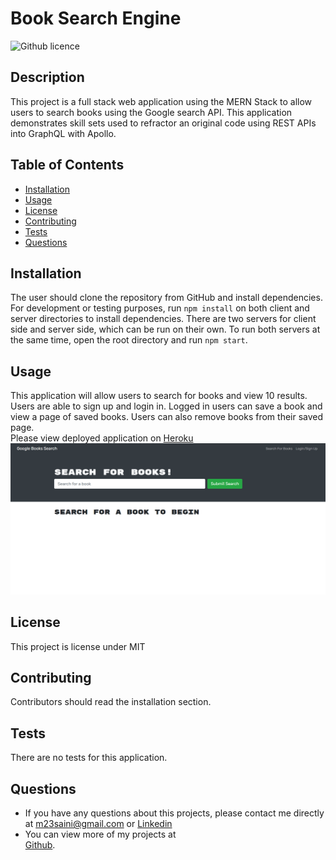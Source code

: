 # Book Search Engine 

![Github licence](http://img.shields.io/badge/license-MIT-blue.svg)

## Description 
This project is a full stack web application using the MERN Stack to allow users to search books using the Google search API. This application demonstrates skill sets used to refractor an original code using REST APIs into GraphQL with Apollo.  

## Table of Contents
* [Installation](#installation)
* [Usage](#usage)
* [License](#license)
* [Contributing](#contributing)
* [Tests](#tests)
* [Questions](#questions)

## Installation 
The user should clone the repository from GitHub and install dependencies. For development or testing purposes, run `npm install` on both client and server directories to install dependencies. There are two servers for client side and server side, which can be run on their own. To run both servers at the same time, open the root directory and run `npm start`.

## Usage 
This application will allow users to search for books and view 10 results. Users are able to sign up and login in. Logged in users can save a book and view a page of saved books. Users can also remove books from their saved page.<br>
Please view deployed application on [Heroku](https://booksearchengine2324.herokuapp.com/)<br>
<img src='client/src/images/home.png'>

## License 
This project is license under MIT

## Contributing 
Contributors should read the installation section. 

## Tests
There are no tests for this application. 

## Questions
* If you have any questions about this projects, please contact me directly at m23saini@gmail.com or [Linkedin](https://www.linkedin.com/in/m23saini/ )
* You can view more of my projects at  
[Github](https://github.com/mandy2324).